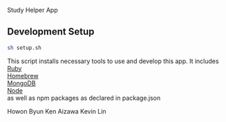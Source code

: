 Study Helper App
## Development Setup

```bash
sh setup.sh
```
This script installs necessary tools to use and develop this app. It includes
[Ruby](https://www.ruby-lang.org/en/)<br />
[Homebrew](http://brew.sh/)<br />
[MongoDB](https://www.mongodb.org/)<br />
[Node](https://nodejs.org/en/)<br />
as well as npm packages as declared in package.json


Howon Byun
Ken Aizawa
Kevin Lin
